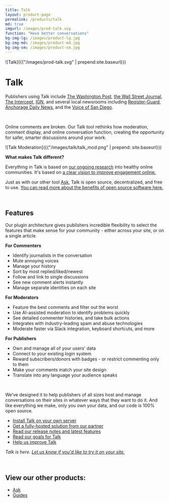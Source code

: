```yaml
---
title: Talk
layout: product-page
permalink: /products/talk
md: true
imgurl: /images/prod-talk.svg
function: "Have better conversations"
bg-img-lg: /images/product-lg.jpg
bg-img-md: /images/product-md.jpg
bg-img-sm: /images/product-sm.jpg
---
```


![Talk]({{"/images/prod-talk.svg" | prepend:site.baseurl}})

# Talk 

Publishers using Talk include [The Washington Post](https://www.washingtonpost.com/pr/wp/2017/09/06/the-washington-post-launches-talk-commenting-platform/), [the Wall Street Journal](https://www.wsj.com/articles/a-wsj-commenting-experiment-1510164431), [The Intercept](https://theintercept.com/2017/12/18/comments-coral-project/), [IGN](http://www.ign.com/articles/2018/02/05/a-fresh-start-for-ign-comments), and several local newsrooms including [Register-Guard](http://registerguard.com/rg/opinion/36262277-78/new-commenting-system-faq.html.csp), [Anchorage Daily News](https://www.adn.com/opinions/2017/12/20/were-launching-a-new-system-for-online-reader-comments/), and the [Voice of San Diego](https://www.voiceofsandiego.org/).

&nbsp; 
&nbsp; 

Online comments are broken. Our Talk tool rethinks how moderation, comment display, and online conversation function, creating the opportunity for safer, smarter discussions around your work.

![Talk Moderation]({{"/images/talk/talk_mod.png" | prepend: site.baseurl}})

**What makes Talk different?**

Everything in Talk is based on [our ongoing research](https://coralproject.net/research.html) into healthy online communities. It's based on [a clear vision to improve engagement online.](https://blog.coralproject.net/our-goals-for-talk/)

Just as with our other tool [Ask](https://coralproject.net/products/ask.html), Talk is open source, decentralized, and free to use. [You can read more about the benefits of open source software here.](https://www.zivtech.com/blog/benefits-open-source-software)

&nbsp; 

## Features

Our plugin architecture gives publishers incredible flexibility to select the features that make sense for your community - either across your site, or on a single article. 

**For Commenters**

* Identify journalists in the conversation
* Mute annoying voices
* Manage your history
* Sort by most replied/liked/newest
* Follow and link to single discussions
* See new comment alerts instantly
* Manage separate identities on each site

**For Moderators**

* Feature the best comments and filter out the worst 
* Use AI-assisted moderation to identify problems quickly
* See detailed commenter histories, and take bulk actions
* Integrates with industry-leading spam and abuse technologies
* Moderate faster via Slack integration, keyboard shortcuts, and more

**For Publishers**

* Own and manage all of your users' data
* Connect to your existing login system 
* Reward subscribers/donors with badges - or restrict commenting only to them 
* Make your comments match your site design
* Translate into any language your audience speaks

&nbsp; 

We’ve designed it to help publishers of all sizes host and manage conversations on their sites in whatever ways that they want to do it. And like everything we make, only you own your data, and our code is 100% open source.

* [Install Talk on your own server](https://docs.coralproject.net/talk/)
* [Get a fully-hosted solution from our partner](https://coralproject.net/install.html)
* [Read our release notes and latest features](https://github.com/coralproject/talk/releases)
* [Read our goals for Talk](https://blog.coralproject.net/our-goals-for-talk/)
* [Help us improve Talk](/contribute.html#help-us-improve-talk)

*Talk is here. [Let us know if you'd like to try it on your site.](https://coralproject.net/contact.html)*

&nbsp; 
&nbsp; 


## View our other products:
* [Ask](/products/ask.html)
* [Guides](/products/guides.html)
